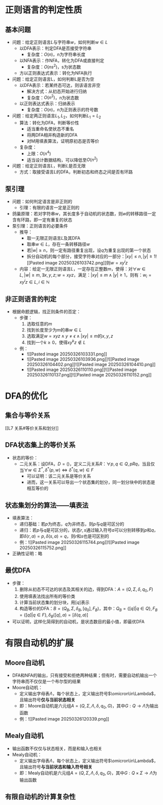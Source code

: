 # 正则语言的判定性质
## 基本问题
- 问题：给定正则语言$L$与字符串$w$，如何判断$w\in L$
	- 以DFA表示：判定DFA是否接受字符串
		- 复杂度：$O(n)$，n为字符串长度
	- 以NFA表示：作NFA，转化为DFA或直接判定
		- 复杂度：$O(ns^2)$，s为状态数
	- 方以正则表达式表示：转化为NFA执行
- 问题：给定正则语言L，如何判断L是否为空
	- 以DFA表示：若某终态可达，则该语言非空
		- 解决方式：从初态开始进行归纳
		- 复杂度：$O(n^2)$，n为状态数
	- 以正则表达式表示：归纳表示
		- 复杂度：$O(n)$，n为正则表示的符号数
- 问题：给定两正则语言$L_1,L_2$，如何判断$L_1=L_2$
	- 算法：转化为DFA，判断等价性
		- 适当重命名使状态不重名
		- 将两DFA相并构造新的DFA
		- 对M用填表算法，证明原初态是否等价
	- 复杂度：
		- 上限：$O(n^4)$
		- 适当设计数据结构，可以降低至$O(n^2)$
- 问题：给定正则语言$L$，判断$L$是否无限
	- 方式：取接受语言$L$的DFA，判断初态和终态之间是否有环路
## 泵引理
- 问题：如何判定语言是非正则的
	- 引理：有限的语言一定是正则的
- 鸽巢原理：若对字符串$w$，其长度多于自动机的状态数，则$w$的转移路径一定含有环路，即一定有重复的状态
- 泵引理：正则语言的必要条件
	- 推导：
		- 取一无限正则语言$L$及其DFA
		- 取串$w\in L$，存在一条转移路径$w$
		- 若$|w|\geq n$，则一定有路径重复出现，设$q$为重复出现的第一个状态
		- 拆分自动机的每个部分，接受字符串对应的一部分：$|xy|\leq n,|y|\geq 1$![[Pasted image 20250326103742.png]]则$w=xy^iz$
	- 内容：给定一无限正则语言$L$，一定存在正整数$m$，使得：对$\forall w\in L,|w|\geq m,\exists x,y,z;w=xyz$，满足：$|xy|\leq m \wedge |y|\geq 1$，则有：$w_i=xy^iz\in L,i\in \mathbb N$
## 非正则语言的判定
- 根据命题逻辑，找正则条件的否定：
	- 步骤：
		1. 选取任意的$m$
		2. 找到长度至少为$m$的串$w\in L$
		3. 选取满足$w=xyz\wedge y\neq \epsilon \wedge |xy|\leq m$的$x,y,z$
		4. 找到一个$k\geq 0$，使得$xy^kz\notin L$
	- 例：
		- ![[Pasted image 20250326103331.png]]
		- ![[Pasted image 20250326103936.png]]![[Pasted image 20250326104402.png]]![[Pasted image 20250326104410.png]]
		- ![[Pasted image 20250326110110.png]]![[Pasted image 20250326110137.png]]![[Pasted image 20250326110152.png]]
# DFA的优化
## 集合与等价关系
[[L7 关系#等价关系和划分]]
## DFA状态集上的等价关系
- 状态的等价：
	- 二元关系：设DFA，$D=()$，定义二元关系$R$：$\forall p,q\in Q,pRq$，当且仅当$\forall w\in\Sigma^*,\delta^*(p,w)\Leftrightarrow\delta^*(q,w)\in F$
		- 可以证明：该二元关系是等价关系
		- 进而，这一关系可以导出一个状态集的划分，同一划分块中的状态是相互等价的
## 状态集划分的算法——填表法
- 填表算法：
	- 递归基础：若$p$为终态，$q$为非终态，则$p$与$q$是可区分的
	- 递归：若$p$与$q$是可区分的，状态$r,s$通过输入符号$a$可以分别转移到$p$和$q$，即$\delta(r,a)=p,\delta(s,a)=q$，则$r$和$s$也是可区别的
	- 例：![[Pasted image 20250326115744.png]]![[Pasted image 20250326115752.png]]
- 正确性证明：略
## 最优DFA
- 步骤：
	1. 删除从初态不可达的状态及其相关的边，得到DFA：$A=(Q,\Sigma,\delta,q_0,F)$
	2. 使用填表法找出所有的等价类
	3. 计算当前状态集的划分块，用$[q]$表示
	4. 构造等价的DFA：$B=(Q_B,\Sigma,\delta_B,[q_0],F_B)$，其中：$Q_B=\{[q]|q\in Q\},F_B=\{[q]|q\in F\},\delta_B([q],a)=[\delta(q,a)]$
- 可以证明，这样化简得到的自动机，是状态数目的最小值，即最优DFA
# 有限自动机的扩展
## Moore自动机
- DFA和NFA的输出，只有接受和拒绝两种结果；但有时，需要自动机输出一个字符串而不仅仅是一个布尔型的结果
- Moore自动机：
	- 定义输出字母表$\Lambda$，每个状态上，定义输出符号$\omicron\in\Lambda$，且输出符号**仅与当前状态相关**
	- 即：Moore自动机是六元组$A=(Q,\Sigma,\Lambda,\delta,q_0,G)$，其中$G:Q\rightarrow \Lambda$为输出函数
	- 例：![[Pasted image 20250326120339.png]]
## Mealy自动机
- 输出函数不仅仅与状态相关，而是和输入也相关
- Mealy自动机：
	- 定义输出字母表$\Lambda$，每个状态上，定义输出符号$\omicron\in\Lambda$，且输出符号**与当前状态和输入符号相关**
	- 即：Mealy自动机是六元组$A=(Q,\Sigma,\Lambda,\delta,q_0,G)$，其中$G:Q\times\Sigma\rightarrow \Lambda$为输出函数
## 有限自动机的计算复杂性